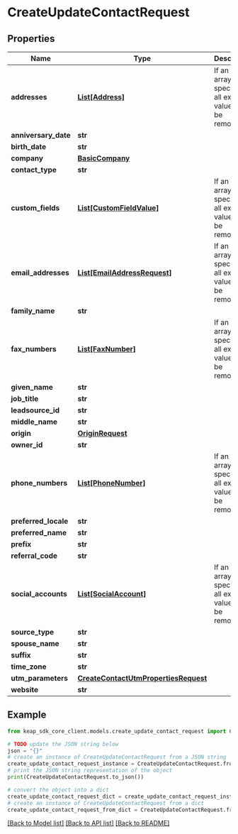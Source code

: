 # CreateUpdateContactRequest


## Properties

Name | Type | Description | Notes
------------ | ------------- | ------------- | -------------
**addresses** | [**List[Address]**](Address.md) | If an empty array is specified, all existing values will be removed. | [optional] 
**anniversary_date** | **str** |  | [optional] 
**birth_date** | **str** |  | [optional] 
**company** | [**BasicCompany**](BasicCompany.md) |  | [optional] 
**contact_type** | **str** |  | [optional] 
**custom_fields** | [**List[CustomFieldValue]**](CustomFieldValue.md) | If an empty array is specified, all existing values will be removed. | [optional] 
**email_addresses** | [**List[EmailAddressRequest]**](EmailAddressRequest.md) | If an empty array is specified, all existing values will be removed. | [optional] 
**family_name** | **str** |  | [optional] 
**fax_numbers** | [**List[FaxNumber]**](FaxNumber.md) | If an empty array is specified, all existing values will be removed. | [optional] 
**given_name** | **str** |  | [optional] 
**job_title** | **str** |  | [optional] 
**leadsource_id** | **str** |  | [optional] 
**middle_name** | **str** |  | [optional] 
**origin** | [**OriginRequest**](OriginRequest.md) |  | [optional] 
**owner_id** | **str** |  | [optional] 
**phone_numbers** | [**List[PhoneNumber]**](PhoneNumber.md) | If an empty array is specified, all existing values will be removed. | [optional] 
**preferred_locale** | **str** |  | [optional] 
**preferred_name** | **str** |  | [optional] 
**prefix** | **str** |  | [optional] 
**referral_code** | **str** |  | [optional] 
**social_accounts** | [**List[SocialAccount]**](SocialAccount.md) | If an empty array is specified, all existing values will be removed. | [optional] 
**source_type** | **str** |  | [optional] 
**spouse_name** | **str** |  | [optional] 
**suffix** | **str** |  | [optional] 
**time_zone** | **str** |  | [optional] 
**utm_parameters** | [**CreateContactUtmPropertiesRequest**](CreateContactUtmPropertiesRequest.md) |  | [optional] 
**website** | **str** |  | [optional] 

## Example

```python
from keap_sdk_core_client.models.create_update_contact_request import CreateUpdateContactRequest

# TODO update the JSON string below
json = "{}"
# create an instance of CreateUpdateContactRequest from a JSON string
create_update_contact_request_instance = CreateUpdateContactRequest.from_json(json)
# print the JSON string representation of the object
print(CreateUpdateContactRequest.to_json())

# convert the object into a dict
create_update_contact_request_dict = create_update_contact_request_instance.to_dict()
# create an instance of CreateUpdateContactRequest from a dict
create_update_contact_request_from_dict = CreateUpdateContactRequest.from_dict(create_update_contact_request_dict)
```
[[Back to Model list]](../README.md#documentation-for-models) [[Back to API list]](../README.md#documentation-for-api-endpoints) [[Back to README]](../README.md)


